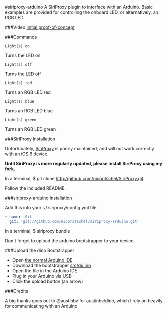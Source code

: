 #siriproxy-arduino
A SiriProxy plugin to interface with an Arduino. Basic examples are provided for controlling the onboard LED, or alternatively, an RGB LED.

###Video
[Initial proof-of-concept](http://www.youtube.com/watch?v=l1QvFahhBUU)

###Commands

`Light(s) on`

Turns the LED on

`Light(s) off`

Turns the LED off

`Light(s) red`

Turns an RGB LED red

`Light(s) blue`

Turns an RGB LED blue

`Light(s) green`

Turns an RGB LED green

###SiriProxy Installation

Unfortunately, [SiriProxy](https://github.com/plamoni/SiriProxy) is poorly maintained, and will not work correctly with an iOS 6 device.

**Until SiriProxy is more regularly updated, please install SiriProxy using my fork.** 

In a terminal, $ git clone http://github.com/nicoritschel/SiriProxy.git

Follow the included README.

###siriproxy-arduino Installation

Add this into your ~/.siriproxy/config.yml file:

```yml
- name: 'Git'
  git: 'git://github.com/nicoritschel/siriproxy-arduino.git'
```

In a terminal, $ siriproxy bundle

Don't forget to upload the arduino bootstrapper to your device.

###Upload the dino Bootstrapper

 * Open [the normal Arduino IDE](http://arduino.cc/en/Main/Software)
 * Download the bootstrapper [src/du.ino](https://raw.github.com/austinbv/dino/master/src/du.ino)
 * Open the file in the Arduino IDE
 * Plug in your Arduino via USB
 * Click the upload button (an arrow)

###Credits

A big thanks goes out to @austinbv for austinbv/dino, which I rely on heavily for communicating with an Arduino
